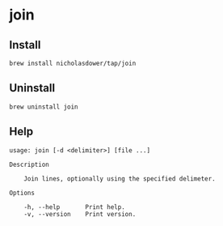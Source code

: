 # join

## Install

```shell
brew install nicholasdower/tap/join
```

## Uninstall

```shell
brew uninstall join
```

## Help

```
usage: join [-d <delimiter>] [file ...]

Description

    Join lines, optionally using the specified delimeter.

Options

    -h, --help       Print help.
    -v, --version    Print version.
```
